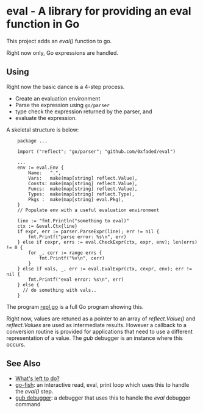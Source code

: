 eval - A library for providing an eval function in Go
============================================================================

This project adds an *eval()* function to go.

Right now only, Go expressions are handled.

Using
-----

Right now the basic dance is a 4-step process.

* Create an evaluation environment
* Parse the expression using `go/parser`
* type check the expression returned by the parser, and
* evaluate the expression.

A skeletal structure is below:

```
    package ...

	import ("reflect"; "go/parser"; "github.com/0xfaded/eval")

	...
	env := eval.Env {
		Name:   ".",
		Vars:   make(map[string] reflect.Value),
		Consts: make(map[string] reflect.Value),
		Funcs:  make(map[string] reflect.Value),
		Types:  make(map[string] reflect.Type),
		Pkgs :  make(map[string] eval.Pkg),
	}
	// Populate env with a useful evaluation environment

    line := "fmt.Println("something to eval)"
	ctx := &eval.Ctx{line}
	if expr, err := parser.ParseExpr(line); err != nil {
		fmt.Printf("parse error: %s\n", err)
	} else if cexpr, errs := eval.CheckExpr(ctx, expr, env); len(errs) != 0 {
		for _, cerr := range errs {
			fmt.Printf("%v\n", cerr)
		}
	} else if vals, _, err := eval.EvalExpr(ctx, cexpr, env); err != nil {
		fmt.Printf("eval error: %s\n", err)
	} else {
	  // do something with vals..
	}
```

The program [repl.go](https://github.com/0xfaded/eval/tree/master/demo/repl.go) is a full Go program showing this.

Right now, values are retuned as a pointer to an array of
*reflect.Value()* and *reflect.Values* are used as intermediate
results. However a callback to a conversion routine is provided for
applications that need to use a different representation of a
value. The *gub* debugger is an instance where this occurs.

See Also
--------

* [What's left to do?](https://github.com/0xfaded/eval/wiki/What's-left-to-do%3F)
* [go-fish](https://github.com/rocky/go-fish): an interactive read, eval, print loop which uses this to handle the *eval()* step.
* [gub debugger](https://gitub.com/rocky/ssa-interp): a debugger that uses this to handle the *eval* debugger command
